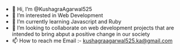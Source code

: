 - 👋 Hi, I’m @KushagraAgarwal525
- 👀 I’m interested in Web Development
- 🌱 I’m currently learning Javascript and Ruby
- 💞️ I’m looking to collaborate on web development projects that are intended to bring abput a positive change in our society
- 📫 How to reach me Email :- kushagraagarwal525.ka@gmail.com

<!---
KushagraAgarwal525/KushagraAgarwal525 is a ✨ special ✨ repository because its `README.md` (this file) appears on your GitHub profile.
You can click the Preview link to take a look at your changes.
--->
